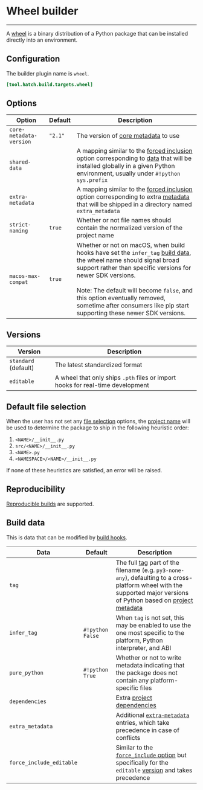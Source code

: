 # Wheel builder

-----

A [wheel](https://packaging.python.org/specifications/binary-distribution-format/) is a binary distribution of a Python package that can be installed directly into an environment.

## Configuration

The builder plugin name is `wheel`.

```toml config-example
[tool.hatch.build.targets.wheel]
```

## Options

| Option | Default | Description |
| --- | --- | --- |
| `core-metadata-version` | `"2.1"` | The version of [core metadata](https://packaging.python.org/specifications/core-metadata/) to use |
| `shared-data` | | A mapping similar to the [forced inclusion](../../config/build.md#forced-inclusion) option corresponding to [data](https://peps.python.org/pep-0427/#the-data-directory) that will be installed globally in a given Python environment, usually under `#!python sys.prefix` |
| `extra-metadata` | | A mapping similar to the [forced inclusion](../../config/build.md#forced-inclusion) option corresponding to extra [metadata](https://peps.python.org/pep-0427/#the-dist-info-directory) that will be shipped in a directory named `extra_metadata` |
| `strict-naming` | `true` | Whether or not file names should contain the normalized version of the project name |
| `macos-max-compat` | `true` | Whether or not on macOS, when build hooks have set the `infer_tag` [build data](#build-data), the wheel name should signal broad support rather than specific versions for newer SDK versions.<br><br>Note: The default will become `false`, and this option eventually removed, sometime after consumers like pip start supporting these newer SDK versions. |

## Versions

| Version | Description |
| --- | --- |
| `standard` (default) | The latest standardized format |
| `editable` | A wheel that only ships `.pth` files or import hooks for real-time development |

## Default file selection

When the user has not set any [file selection](../../config/build.md#file-selection) options, the [project name](../../config/metadata.md#name) will be used to determine the package to ship in the following heuristic order:

1. `<NAME>/__init__.py`
2. `src/<NAME>/__init__.py`
3. `<NAME>.py`
4. `<NAMESPACE>/<NAME>/__init__.py`

If none of these heuristics are satisfied, an error will be raised.

## Reproducibility

[Reproducible builds](../../config/build.md#reproducible-builds) are supported.

## Build data

This is data that can be modified by [build hooks](../build-hook/reference.md).

| Data | Default | Description |
| --- | --- | --- |
| `tag` | | The full [tag](https://peps.python.org/pep-0425/) part of the filename (e.g. `py3-none-any`), defaulting to a cross-platform wheel with the supported major versions of Python based on [project metadata](../../config/metadata.md#python-support) |
| `infer_tag` | `#!python False` | When `tag` is not set, this may be enabled to use the one most specific to the platform, Python interpreter, and ABI |
| `pure_python` | `#!python True` | Whether or not to write metadata indicating that the package does not contain any platform-specific files |
| `dependencies` | | Extra [project dependencies](../../config/metadata.md#required) |
| `extra_metadata` | | Additional [`extra-metadata`](#options) entries, which take precedence in case of conflicts |
| `force_include_editable` | | Similar to the [`force_include` option](../build-hook/reference.md#build-data) but specifically for the `editable` [version](#versions) and takes precedence |
